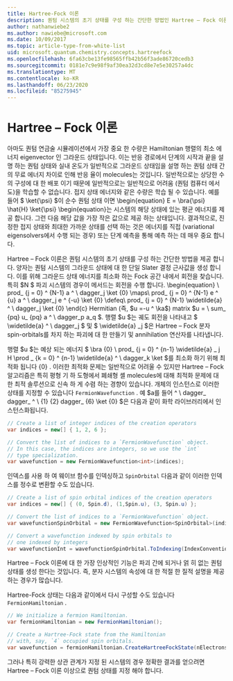 ```yaml
---
title: Hartree-Fock 이론
description: 퀀텀 시스템의 초기 상태를 구성 하는 간단한 방법인 Hartree – Fock 이론에 대해 알아보세요.
author: nathanwiebe2
ms.author: nawiebe@microsoft.com
ms.date: 10/09/2017
ms.topic: article-type-from-white-list
uid: microsoft.quantum.chemistry.concepts.hartreefock
ms.openlocfilehash: 6fa63cbe13fe98565ffb42b56f3ade86720cedb3
ms.sourcegitcommit: 0181e7c9e98f9af30ea32d3cd8e7e5e30257a4dc
ms.translationtype: MT
ms.contentlocale: ko-KR
ms.lasthandoff: 06/23/2020
ms.locfileid: "85275945"
---
```

# <a name="hartreefock-theory"></a>Hartree – Fock 이론

아마도 퀀텀 연금술 시뮬레이션에서 가장 중요 한 수량은 Hamiltonian 행렬의 최소 에너지 eigenvector 인 그라운드 상태입니다.
이는 반응 경로에서 단계의 시작과 끝을 설명 하는 퀀텀 상태와 실내 온도가 일반적으로 그라운드 상태임을 설명 하는 퀀텀 상태 간의 무료 에너지 차이로 인해 반응 율이 molecules는 것입니다.
일반적으로는 상당한 수의 구성에 대 한 배포 이기 때문에 일반적으로는 일반적으로 어려움 (퀀텀 컴퓨터 에서도)을 학습할 수 없습니다.
접지 상태 에너지와 같은 수량은 학습 될 수 있습니다.
예를 들어 $ \ket{\psi} $이 순수 퀀텀 상태 이면 \begin{equation} E = \bra{\psi} \hat{H} \ket{\psi} \begin{equation}는 시스템의 해당 상태에 있는 평균 에너지를 제공 합니다.
그런 다음 해당 값을 가장 작은 값으로 제공 하는 상태입니다. 결과적으로, 진정한 접지 상태와 최대한 가까운 상태를 선택 하는 것은 에너지를 직접 (variational eigensolvers에서 수행 되는 경우) 또는 단계 예측을 통해 예측 하는 데 매우 중요 합니다.

Hartree – Fock 이론은 퀀텀 시스템의 초기 상태를 구성 하는 간단한 방법을 제공 합니다. 양자는 퀀텀 시스템의 그라운드 상태에 대 한 단일 Slater 결정 근사값을 생성 합니다. 이를 위해 그라운드 상태 에너지를 최소화 하는 Fock 공간 내에서 회전을 찾습니다. 특히 $N $ 파괴 시스템의 경우이 메서드는 회전을 수행 합니다. \begin{equation} \ prod_ {j = 0} ^ {N-1} a ^ \ dagger_j \ket {0} \maps\ prod_ {j = 0} ^ {N-1} e ^ {u} a ^ \ dagger_j e ^ {-u} \ket {0} \defeq\ prod_ {j = 0} ^ {N-1} \widetilde{a} ^ \ dagger_j \ket {0} \end{c} Hermitian (즉, $u =-u ^ \ka$) matrix $u = \ sum_ {pq} u_ {pq} a ^ \ dagger_p a_q $. 행렬 $u $는 궤도 회전을 나타내고 $ \widetilde{a} ^ \ dagger_j $ 및 $ \widetilde{a} _j $은 Hartree – Fock 분자 spin-orbitals를 차지 하는 파괴에 대 한 만들기 및 annihilation 연산자를 나타냅니다.


행렬 $u $는 예상 되는 에너지 $ \bra {0} \ prod_ {j = 0} ^ {n-1} \widetilde{a} \_ j H \prod \_ {k = 0} ^ {n-1} \widetilde{a} ^ \ dagger_k \ket $를 최소화 하기 위해 최적화 됩니다 {0} . 이러한 최적화 문제는 일반적으로 어려울 수 있지만 Hartree – Fock 알고리즘은 특히 평형 기 하 도형에서 폐쇄형 셸 molecules에 대해 최적화 문제에 대 한 최적 솔루션으로 신속 하 게 수렴 하는 경향이 있습니다. 개체의 인스턴스로 이러한 상태를 지정할 수 있습니다 `FermionWavefunction` . 예 $a를 들어 ^ \ dagger_ dagger_ ^ \ {1} {2} dagger_ {6} \ket {0} $은 다음과 같이 화학 라이브러리에서 인스턴스화됩니다.
```csharp
// Create a list of integer indices of the creation operators
var indices = new[] { 1, 2, 6 };

// Convert the list of indices to a `FermionWavefunction` object.
// In this case, the indices are integers, so we use the `int`
// type specialization.
var wavefunction = new FermionWavefunction<int>(indices);
```
인덱스를 사용 하 여 웨이브 함수를 인덱싱하고 `SpinOrbital` 다음과 같이 이러한 인덱스를 정수로 변환할 수도 있습니다.
```csharp
// Create a list of spin orbital indices of the creation operators
var indices = new[] { (0, Spin.d), (1,Spin.u), (3, Spin.u) };

// Convert the list of indices to a `FermionWavefunction` object.
var wavefunctionSpinOrbital = new FermionWavefunction<SpinOrbital>(indices.ToSpinOrbitals());

// Convert a wavefunction indexed by spin orbitals to
// one indexed by integers
var wavefunctionInt = wavefunctionSpinOrbital.ToIndexing(IndexConvention.UpDown);
```

Hartree – Fock 이론에 대 한 가장 인상적인 기능은 파괴 간에 되거나 얽 히 없는 퀀텀 상태를 생성 한다는 것입니다.
즉, 분자 시스템의 속성에 대 한 적절 한 질적 설명을 제공 하는 경우가 많습니다. 

Hartree-Fock 상태는 다음과 같이에서 다시 구성할 수도 있습니다 `FermionHamiltonian` .
```csharp
// We initialize a fermion Hamiltonian.
var fermionHamiltonian = new FermionHamiltonian();

// Create a Hartree-Fock state from the Hamiltonian 
// with, say, `4` occupied spin orbitals.
var wavefunction = fermionHamiltonian.CreateHartreeFockState(nElectrons: 4);
```

그러나 특히 강력한 상관 관계가 지정 된 시스템의 경우 정확한 결과를 얻으려면 Hartree – Fock 이론 이상으로 퀀텀 상태를 지정 해야 합니다.

